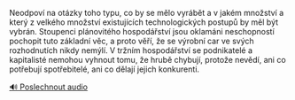 
Neodpoví na otázky toho typu, co by se mělo vyrábět a v jakém množství a který z velkého množství existujících technologických postupů by měl být vybrán. Stoupenci plánovitého hospodářství jsou oklamáni neschopností pochopit tuto základní věc, a proto věří, že se výrobní car ve svých rozhodnutích nikdy nemýlí. V tržním hospodářství se podnikatelé a kapitalisté nemohou vyhnout tomu, že hrubě chybují, protože nevědí, ani co potřebují spotřebitelé, ani co dělají jejich konkurenti.

[🔊 Poslechnout audio](/data/7-paragraphs/audio/chapter_134/para_004-Neodpov-na-otzky-toho-typu-co-by-se-mlo-vyrb.mp3)
